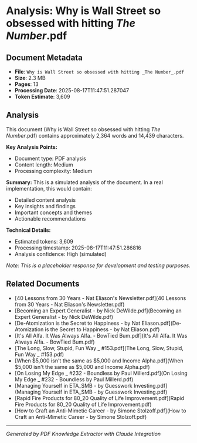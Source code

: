 # Analysis: Why is Wall Street so obsessed with hitting _The Number_.pdf

## Document Metadata
- **File**: `Why is Wall Street so obsessed with hitting _The Number_.pdf`
- **Size**: 2.3 MB
- **Pages**: 13
- **Processing Date**: 2025-08-17T11:47:51.287047
- **Token Estimate**: 3,609

## Analysis

This document (Why is Wall Street so obsessed with hitting _The Number_.pdf) contains approximately 2,364 words and 14,439 characters.

**Key Analysis Points:**
- Document type: PDF analysis
- Content length: Medium
- Processing complexity: Medium

**Summary:**
This is a simulated analysis of the document. In a real implementation, this would contain:
- Detailed content analysis
- Key insights and findings
- Important concepts and themes
- Actionable recommendations

**Technical Details:**
- Estimated tokens: 3,609
- Processing timestamp: 2025-08-17T11:47:51.286816
- Analysis confidence: High (simulated)

*Note: This is a placeholder response for development and testing purposes.*

## Related Documents

- [40 Lessons from 30 Years - Nat Eliason's Newsletter.pdf](40 Lessons from 30 Years - Nat Eliason's Newsletter.pdf)
- [Becoming an Expert Generalist - by Nick DeWilde.pdf](Becoming an Expert Generalist - by Nick DeWilde.pdf)
- [De-Atomization is the Secret to Happiness - by Nat Eliason.pdf](De-Atomization is the Secret to Happiness - by Nat Eliason.pdf)
- [It's All Alfa. It Was Always Alfa. - BowTied Bum.pdf](It's All Alfa. It Was Always Alfa. - BowTied Bum.pdf)
- [The Long, Slow, Stupid, Fun Way _ #153.pdf](The Long, Slow, Stupid, Fun Way _ #153.pdf)
- [When $5,000 isn't the same as $5,000 and Income Alpha.pdf](When $5,000 isn't the same as $5,000 and Income Alpha.pdf)
- [On Losing My Edge _ #232 - Boundless by Paul Millerd.pdf](On Losing My Edge _ #232 - Boundless by Paul Millerd.pdf)
- [Managing Yourself in ETA_SMB - by Guesswork Investing.pdf](Managing Yourself in ETA_SMB - by Guesswork Investing.pdf)
- [Rapid Fire Products for 80_20 Quality of Life Improvement.pdf](Rapid Fire Products for 80_20 Quality of Life Improvement.pdf)
- [How to Craft an Anti-Mimetic Career - by Simone Stolzoff.pdf](How to Craft an Anti-Mimetic Career - by Simone Stolzoff.pdf)

---
*Generated by PDF Knowledge Extractor with Claude Integration*